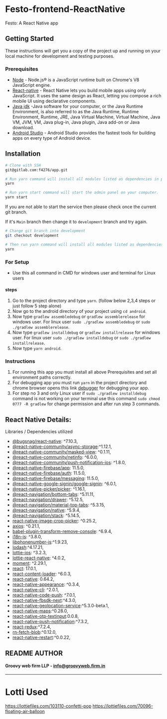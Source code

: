 # Festo-frontend-ReactNative

Festo: A React Native app

## Getting Started

These instructions will get you a copy of the project up and running on your local machine for development and testing purposes.

### Prerequisites

- [Node](https://nodejs.org/en/) - Node.js® is a JavaScript runtime built on Chrome's V8 JavaScript engine.
- [React-native](https://facebook.github.io/react-native/) - React Native lets you build mobile apps using only JavaScript. It uses the same design as React, letting you compose a rich mobile UI using declarative components.
- [Java jdk](https://www.oracle.com/technetwork/java/javase/downloads/index.html) -Java software for your computer, or the Java Runtime Environment, is also referred to as the Java Runtime, Runtime Environment, Runtime, JRE, Java Virtual Machine, Virtual Machine, Java VM, JVM, VM, Java plug-in, Java plugin, Java add-on or Java download.
- [Android Studio](https://developer.android.com/studio/) - Android Studio provides the fastest tools for building apps on every type of Android device.

## Installation

```bash
# Clone with SSH
git@gitlab.com:f4276/app.git

# Run yarn command will install all modules listed as dependencies in package.json.
yarn

# Run yarn start command will start the admin panel on your computer.
yarn start
```

If you are not able to start the service then please check once the current git branch.

If it's `Main` branch then change it to `development` branch and try again.

```bash
# Change git branch into development
git checkout development

# Then run yarn command will install all modules listed as dependencies in package.json.
yarn
```

### For Setup

- Use this all command in CMD for windows user and terminal for Linux users

#### steps

1. Go to the project directory and type `yarn`.
   (follow below 2,3,4 steps or just follow 5 step alone)
2. Now go to the android directory of your project using `cd android`.
3. Now type `gradlew assembledebug` or `gradlew assemblerelease` for windows user. For linux user `sudo ./gradlew assembledebug` or `sudo ./gradlew assemblerelease`.
4. Now type `gradlew installdebug` or `gradlew installrelease` for windows user. For linux user `sudo ./gradlew installdebug` or `sudo ./gradlew installrelease`.
5. Now type `yarn android`.

### Instructions

1.  For running this app you must install all above Prerequisites and set all
    environment paths correctly.
2.  For debugging app you must run `yarn` in the project directory and chrome
    browser opens this link [debugger](http://localhost:8081/debugger-ui/) for debugging your app.
3.  For step no 3 and only Linux user if `sudo ./gradlew installdebug` command is not working on your
    terminal use this command `sudo chmod 0777 -R gradlew` for change permission and after run step 3
    commands.

## React Native Details:

Libraries / Dependencies utilized

- [@bugsnag/react-native](https://docs.bugsnag.com/platforms/react-native/react-native/): ^7.10.3,
- [@react-native-community/async-storage](https://www.npmjs.com/package/@react-native-community/async-storage):^1.12.1,
- [@react-native-community/masked-view](https://www.npmjs.com/package/@react-native-community/masked-view): ^0.1.11,
- [@react-native-community/netinfo](https://aboutreact.com/react-native-netinfo/): ^6.0.0,
- [@react-native-community/push-notification-ios](https://www.npmjs.com/package/@react-native-community/push-notification-ios/v/1.8.0): ^1.8.0,
- [@react-native-firebase/app](https://www.npmjs.com/package/@react-native-firebase/app/v/11.5.0): 11.5.0,
- [@react-native-firebase/auth](https://www.npmjs.com/package/@react-native-firebase/auth/v/11.5.0): 11.5.0,
- [@react-native-firebase/messaging](https://www.npmjs.com/package/@react-native-firebase/messaging/v/11.5.0): 11.5.0,
- [@react-native-google-signin/google-signin](https://www.npmjs.com/package/@react-native-google-signin/google-signin/v/6.0.1): ^6.0.1,
- [@react-native-picker/picker](https://www.npmjs.com/package/@react-native-picker/picker/v/1.16.1): ^1.16.1,
- [@react-navigation/bottom-tabs](https://reactnavigation.org/docs/5.x/getting-started): ^5.11.11,
- [@react-navigation/drawer](https://reactnavigation.org/docs/5.x/getting-started): ^5.12.5,
- [@react-navigation/material-top-tabs](https://reactnavigation.org/docs/5.x/getting-started/): ^5.3.15,
- [@react-navigation/native](https://reactnavigation.org/docs/5.x/getting-started): ^5.9.4,
- [@react-navigation/stack](https://reactnavigation.org/docs/5.x/getting-started): ^5.14.5,
- [react-native-image-crop-picker](https://www.npmjs.com/package/react-native-image-crop-picker/v/0.25.2): ^0.25.2,
- [axios](https://www.npmjs.com/package/axios/v/0.21.1): ^0.21.1,
- [babel-plugin-transform-remove-console](https://www.npmjs.com/package/babel-plugin-transform-remove-console/v/6.9.4): ^6.9.4,
- [i18n-js](https://www.npmjs.com/package/i18n-js/v/3.8.0): ^3.8.0,
- [libphonenumber-js](https://www.npmjs.com/package/libphonenumber-js/v/1.9.23):^1.9.23,
- [lodash](https://www.npmjs.com/package/lodash/v/4.17.21):^4.17.21,
- [lottie-ios](https://www.npmjs.com/package/lottie-ios/v/3.2.3): ^3.2.3,
- [lottie-react-native](https://www.npmjs.com/package/lottie-react-native/v/4.0.2): ^4.0.2,
- [moment](https://www.npmjs.com/package/moment/v/2.29.1): ^2.29.1,
- [react](https://reactjs.org/): 17.0.1,
- [react-content-loader](https://www.npmjs.com/package/react-content-loader/v/6.0.3): ^6.0.3,
- [react-native](https://reactnative.dev/docs/0.64/getting-started): 0.64.2,
- [react-native-appearance](https://www.npmjs.com/package/react-native-appearance/v/0.3.4): ^0.3.4,
- [react-native-cli](https://www.npmjs.com/package/react-native-cli/v/2.0.1): ^2.0.1,
- [react-native-code-push](https://www.npmjs.com/package/react-native-code-push/v/7.0.1): ^7.0.1,
- [react-native-fbsdk-next](https://www.npmjs.com/package/react-native-fbsdk-next/v/4.3.0):^4.3.0,
- [react-native-geolocation-service](https://www.npmjs.com/package/react-native-geolocation-service/v/5.3.0-beta.1):^5.3.0-beta.1,
- [react-native-maps](https://www.npmjs.com/package/react-native-maps/v/0.28.0):^0.28.0,
- [react-native-otp-textinput](https://www.npmjs.com/package/react-native-otp-textinput/v/0.0.8):0.0.8,
- [react-native-push-notification](https://www.npmjs.com/package/react-native-push-notification/v/7.3.2):^7.3.2,
- [react-redux](https://www.npmjs.com/package/react-redux/v/7.2.4):^7.2.4,
- [rn-fetch-blob](https://www.npmjs.com/package/rn-fetch-blob/v/0.12.0):^0.12.0,
- [react-native-restart](https://www.npmjs.com/package/react-native-restart/v/0.0.22):^0.0.22,

## README AUTHOR

#### Groovy web firm LLP - [info@groovyweb.firm.in](https://groovyweb.firm.in/)

---


# Lotti Used
https://lottiefiles.com/103110-confetti-pop
https://lottiefiles.com/70096-floating-air-balloon